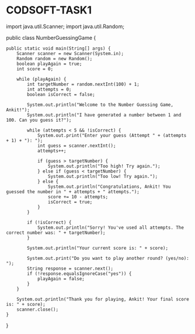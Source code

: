 # CODSOFT-TASK1
import java.util.Scanner;
import java.util.Random;

public class NumberGuessingGame {

    public static void main(String[] args) {
        Scanner scanner = new Scanner(System.in);
        Random random = new Random();
        boolean playAgain = true;
        int score = 0;

        while (playAgain) {
            int targetNumber = random.nextInt(100) + 1;
            int attempts = 0;
            boolean isCorrect = false;
            
            System.out.println("Welcome to the Number Guessing Game, Ankit!");
            System.out.println("I have generated a number between 1 and 100. Can you guess it?");

            while (attempts < 5 && !isCorrect) {
                System.out.print("Enter your guess (Attempt " + (attempts + 1) + "): ");
                int guess = scanner.nextInt();
                attempts++;

                if (guess > targetNumber) {
                    System.out.println("Too high! Try again.");
                } else if (guess < targetNumber) {
                    System.out.println("Too low! Try again.");
                } else {
                    System.out.println("Congratulations, Ankit! You guessed the number in " + attempts + " attempts.");
                    score += 10 - attempts;
                    isCorrect = true;
                }
            }

            if (!isCorrect) {
                System.out.println("Sorry! You've used all attempts. The correct number was: " + targetNumber);
            }

            System.out.println("Your current score is: " + score);

            System.out.print("Do you want to play another round? (yes/no): ");
            String response = scanner.next();
            if (!response.equalsIgnoreCase("yes")) {
                playAgain = false;
            }
        }

        System.out.println("Thank you for playing, Ankit! Your final score is: " + score);
        scanner.close();
    }
}
